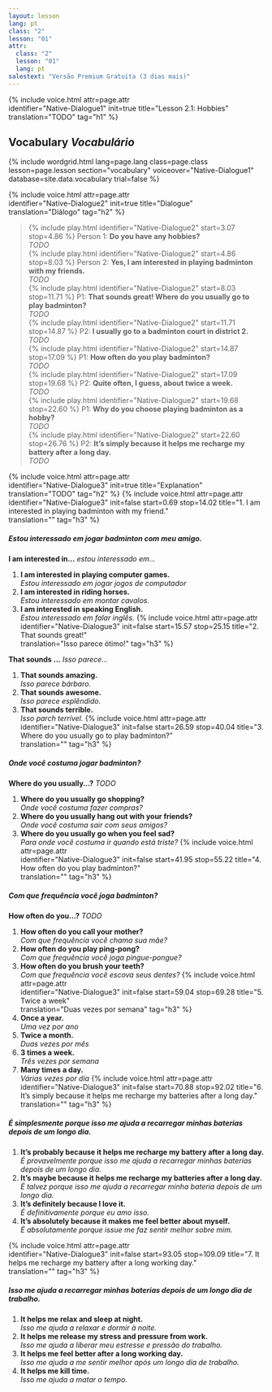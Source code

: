 ```yaml
---
layout: lesson
lang: pt
class: "2"
lesson: "01"
attr:
  class: "2"
  lesson: "01"
  lang: pt
salestext: "Versão Premium Gratuita (3 dias mais)"
---
```



{%  include voice.html attr=page.attr  
	identifier="Native-Dialogue1"  init=true
	title="Lesson 2.1: Hobbies"        
	translation="TODO"
    tag="h1" %}

## Vocabulary   *Vocabulário*

{% include wordgrid.html lang=page.lang
		class=page.class 
		lesson=page.lesson 
		section="vocabulary"
		voiceover="Native-Dialogue1"
		database=site.data.vocabulary 
		trial=false %}


{%  include voice.html attr=page.attr  
	identifier="Native-Dialogue2"  init=true
	title="Dialogue"        
	translation="Diálogo"
    tag="h2" %}
             
> {% include play.html identifier="Native-Dialogue2" start=3.07 stop=4.86 %} Person 1: **Do you have any hobbies?**     
> *TODO*       
> {% include play.html identifier="Native-Dialogue2" start=4.86 stop=8.03 %} Person 2: **Yes, I am interested in playing badminton with my friends.**     
> *TODO*       
> {% include play.html identifier="Native-Dialogue2" start=8.03 stop=11.71 %} P1: **That sounds great! Where do you usually go to play badminton?**     
> *TODO*      
> {% include play.html identifier="Native-Dialogue2" start=11.71  stop=14.87 %} P2: **I usually go to a badminton court in district 2.**     
> *TODO*      
> {% include play.html identifier="Native-Dialogue2" start=14.87 stop=17.09 %} P1: **How often do you play badminton?**     
> *TODO*          
> {% include play.html identifier="Native-Dialogue2" start=17.09 stop=19.68 %} P2: **Quite often, I guess, about twice a week.**     
> *TODO*       
> {% include play.html identifier="Native-Dialogue2" start=19.68  stop=22.60 %} P1: **Why do you choose playing badminton as a hobby?**     
> *TODO*      
> {% include play.html identifier="Native-Dialogue2" start=22.60 stop=26.76 %} P2: **It’s simply because it helps me recharge my battery after a long day.**      
> *TODO*       

{%  include voice.html attr=page.attr  
	identifier="Native-Dialogue3"  init=true
	title="Explanation"        
	translation="TODO"
    tag="h2" %}
{%  include voice.html attr=page.attr  
	identifier="Native-Dialogue3"  init=false start=0.69 stop=14.02
	title="1. I am interested in playing badminton with my friend."        
	translation=""
    tag="h3" %}
##### *Estou interessado em jogar badminton com meu amigo.*
**I am interested in…**     *estou interessado em…*

1. **I am interested in playing computer games.**  
*Estou interessado em jogar jogos de computador*
2. **I am interested in riding horses.**  
*Estou interessado em montar cavalos.*
3. **I am interested in speaking English.**  
*Estou interessado em falar inglês.*
{%  include voice.html attr=page.attr  
	identifier="Native-Dialogue3"  init=false start=15.57 stop=25.15
	title="2. That sounds great!"        
	translation="Isso parece ótimo!"
    tag="h3" %}

**That sounds …**     *Isso parece…*

1. **That sounds amazing.**  
*Isso parece bárbaro.*
2. **That sounds awesome.**  
*Isso parece esplêndido.*
3. **That sounds terrible.**  
*Isso parch terrível.*
{%  include voice.html attr=page.attr  
	identifier="Native-Dialogue3"  init=false start=26.59 stop=40.04
	title="3. Where do you usually go to play badminton?"        
	translation=""
    tag="h3" %}
##### *Onde você costuma jogar badminton?*   

**Where do you usually…?**     *TODO*

1. **Where do you usually go shopping?**  
*Onde você costuma fazer compras?*
2. **Where do you usually hang out with your friends?**  
*Onde você costuma sair com seus amigos?*
3. **Where do you usually go when you feel sad?**  
*Para onde você costuma ir quando está triste?*
{%  include voice.html attr=page.attr  
	identifier="Native-Dialogue3"  init=false start=41.95 stop=55.22
	title="4. How often do you play badminton?"        
	translation=""
    tag="h3" %}
##### *Com que frequência você joga badminton?*   
**How often do you…?**     *TODO*
1. **How often do you call your mother?**  
*Com que frequência você chama sua mãe?*
2. **How often do you play ping-pong?**  
*Com que frequência você joga pingue-pongue?*
3. **How often do you brush your teeth?**  
*Com que frequência você escova seus dentes?*
{%  include voice.html attr=page.attr  
	identifier="Native-Dialogue3"  init=false start=59.04 stop=69.28
	title="5. Twice a week"        
	translation="Duas vezes por semana"
    tag="h3" %}
1. **Once a year.**  
*Uma vez por ano*
2. **Twice a month.**  
*Duas vezes por mês*
3. **3 times a week.**  
*Três vezes por semana*
3. **Many times a day.**  
*Várias vezes por dia*
{%  include voice.html attr=page.attr  
	identifier="Native-Dialogue3"  init=false start=70.88 stop=92.02
	title="6. It’s simply because it helps me recharge my batteries after a long day."        
	translation=""
    tag="h3" %}
##### *É simplesmente porque isso me ajuda a recarregar minhas baterias depois de um longo dia.*  
1. **It’s probably because it helps me recharge my battery after a long day.**  
*É provavelmente porque isso me ajuda a recarregar minhas baterias depois de um longo dia.*
2. **It’s maybe because it helps me recharge my batteries after a long day.**  
*É talvez porque isso me ajuda a recarregar minha bateria depois de um longo dia.*
3. **It’s definitely because I love it.**  
*É definitivamente porque eu amo isso.*
4. **It’s absolutely because it makes me feel better about myself.**  
*É absolutamente porque issue me faz sentir melhor sobre mim.*

{%  include voice.html attr=page.attr  
	identifier="Native-Dialogue3"  init=false start=93.05 stop=109.09
	title="7. It helps me recharge my battery after a long working day."        
	translation=""
    tag="h3" %}
##### *Isso me ajuda a recarregar minhas baterias depois de um longo dia de trabalho.*   
1. **It helps me relax and sleep at night.**  
*Isso me ajuda a relaxar e dormir à noite.*
2. **It helps me release my stress and pressure from work.**  
*Isso me ajuda a liberar meu estresse e pressão do trabalho.*
3. **It helps me feel better after a long working day.**  
*Isso me ajuda a me sentir melhor após um longo dia de trabalho.*
4. **It helps me kill time.**  
*Isso me ajuda a matar o tempo.*

